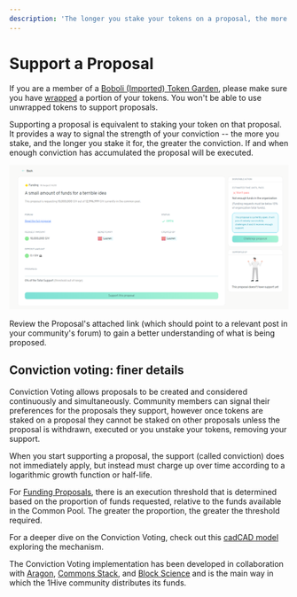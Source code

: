 ```yaml
---
description: 'The longer you stake your tokens on a proposal, the more support it accrues'
---
```


# Support a Proposal

If you are a member of a [Boboli \(Imported\) Token Garden](../background/garden-modes.md#pre-existing-token-gardens), please make sure you have [wrapped](wrap-your-tokens.md) a portion of your tokens. You won't be able to use unwrapped tokens to support proposals.

Supporting a proposal is equivalent to staking your token on that proposal. It provides a way to signal the strength of your conviction -- the more you stake, and the longer you stake it for, the greater the conviction. If and when enough conviction has accumulated the proposal will be executed.

![Proposal screen](../.gitbook/assets/proposalScreen.png)

Review the Proposal's attached link \(which should point to a relevant post in your community's forum\) to gain a better understanding of what is being proposed.

## Conviction voting: finer details

Conviction Voting allows proposals to be created and considered continuously and simultaneously. Community members can signal their preferences for the proposals they support, however once tokens are staked on a proposal they cannot be staked on other proposals unless the proposal is withdrawn, executed or you unstake your tokens, removing your support.

When you start supporting a proposal, the support \(called conviction\) does not immediately apply, but instead must charge up over time according to a logarithmic growth function or half-life.

For [Funding Proposals](https://github.com/1Hive/wiki-gardens/tree/032b3fe03d171f8dac06a4f496c922e4118ce376/actions-for-community-members/create-a-new-proposal.md), there is an execution threshold that is determined based on the proportion of funds requested, relative to the funds available in the Common Pool. The greater the proportion, the greater the threshold required.

For a deeper dive on the Conviction Voting, check out this [cadCAD model](https://github.com/BlockScience/Aragon_Conviction_Voting) exploring the mechanism.

The Conviction Voting implementation has been developed in collaboration with [Aragon](https://aragon.org/), [Commons Stack](https://commonsstack.org/), and [Block Science](https://block.science/) and is the main way in which the 1Hive community distributes its funds.

